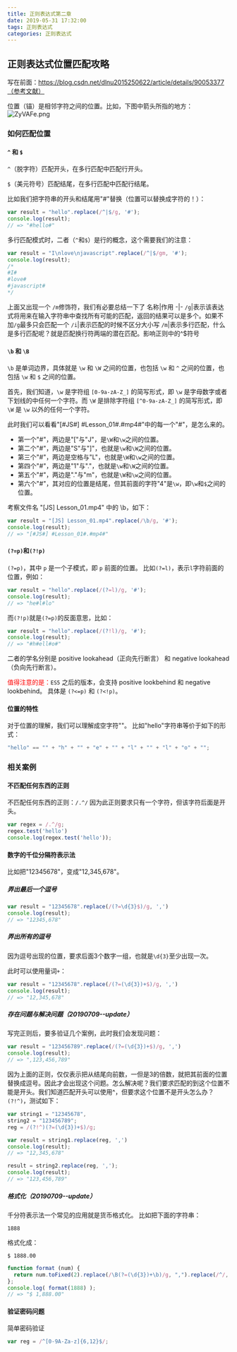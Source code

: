 ```yaml
---
title: 正则表达式第二章
date: 2019-05-31 17:32:00
tags: 正则表达式
categories: 正则表达式
---
```


## 正则表达式位置匹配攻略

<!--more-->

写在前面：https://blog.csdn.net/dlnu2015250622/article/details/90053377（参考文献）

位置（锚）是相邻字符之间的位置。比如，下图中箭头所指的地方：
<img src="https://s2.ax1x.com/2019/07/09/ZyVAFe.png" alt="ZyVAFe.png" border="0" />

### 如何匹配位置

#### `^` 和 `$`

`^`（脱字符）匹配开头，在多行匹配中匹配行开头。

`$`（美元符号）匹配结尾，在多行匹配中匹配行结尾。

比如我们把字符串的开头和结尾用"#"替换（位置可以替换成字符的！）：

```javascript
var result = "hello".replace(/^|$/g, '#');
console.log(result); 
// => "#hello#"
```
多行匹配模式时，二者（`^`和`$`）是行的概念，这个需要我们的注意：

```javascript
var result = "I\nlove\njavascript".replace(/^|$/gm, '#');
console.log(result);
/*
#I#
#love#
#javascript#
*/
```
上面又出现一个 `/m`修饰符，我们有必要总结一下了
名称|作用
-|-
`/g`|表示该表达式将用来在输入字符串中查找所有可能的匹配，返回的结果可以是多个。如果不加`/g`最多只会匹配一个
`/i`|表示匹配的时候不区分大小写
`/m`|表示多行匹配，什么是多行匹配呢？就是匹配换行符两端的潜在匹配。影响正则中的^$符号

#### `\b` 和 `\B`

`\b` 是单词边界，具体就是 `\w` 和 `\W` 之间的位置，也包括 `\w` 和 `^` 之间的位置，也包括 `\w` 和 `$` 之间的位置。

首先，我们知道，`\w` 是字符组 `[0-9a-zA-Z_]` 的简写形式，即 `\w` 是字母数字或者下划线的中任何一个字符。而 `\W` 是排除字符组 `[^0-9a-zA-Z_]` 的简写形式，即 `\W` 是 `\w` 以外的任何一个字符。

此时我们可以看看"[#JS#] #Lesson_01#.#mp4#"中的每一个"#"，是怎么来的。

* 第一个"#"，两边是"["与"J"，是`\W`和`\w`之间的位置。
* 第二个"#"，两边是"S"与"]"，也就是`\w`和`\W`之间的位置。
* 第三个"#"，两边是空格与"L"，也就是`\W`和`\w`之间的位置。
* 第四个"#"，两边是"1"与"."，也就是`\w`和`\W`之间的位置。
* 第五个"#"，两边是"."与"m"，也就是`\W`和`\w`之间的位置。
* 第六个"#"，其对应的位置是结尾，但其前面的字符"4"是`\w`，即`\w`和`$`之间的位置。

考察文件名 "[JS] Lesson_01.mp4" 中的 \b，如下：
```javascript
var result = "[JS] Lesson_01.mp4".replace(/\b/g, '#');
console.log(result);
// => "[#JS#] #Lesson_01#.#mp4#"
```

#### `(?=p)`和`(?!p)`

`(?=p)`，其中 `p` 是一个子模式，即 `p` 前面的位置。
比如`(?=l)`，表示`l`字符前面的位置，例如：
```javascript
var result = "hello".replace(/(?=l)/g, '#');
console.log(result); 
// => "he#l#lo"
```
而`(?!p)`就是`(?=p)`的反面意思，比如：
```javascript
var result = "hello".replace(/(?!l)/g, '#');
console.log(result); 
// => "#h#ell#o#"
```
二者的学名分别是 positive lookahead（正向先行断言） 和 negative lookahead（负向先行断言）。

<span style="color:red">值得注意的是：</span>`ES5` 之后的版本，会支持 positive lookbehind 和 negative lookbehind。
具体是 `(?<=p)` 和 `(?<!p)`。

#### 位置的特性

对于位置的理解，我们可以理解成空字符""。
比如"hello"字符串等价于如下的形式：

```javascript
"hello" == "" + "h" + "" + "e" + "" + "l" + "" + "l" + "o" + "";
```

### 相关案例

#### 不匹配任何东西的正则

不匹配任何东西的正则：`/.^/`
因为此正则要求只有一个字符，但该字符后面是开头。
```javascript
var regex = /.^/g;
regex.test('hello')
console.log(regex.test('hello'));
```

#### 数字的千位分隔符表示法

比如把"12345678"，变成"12,345,678"。

##### 弄出最后一个逗号

```javascript
var result = "12345678".replace(/(?=\d{3}$)/g, ',')
console.log(result); 
// => "12345,678"
```

##### 弄出所有的逗号

因为逗号出现的位置，要求后面3个数字一组，也就是`\d{3}`至少出现一次。

此时可以使用量词`+`：

```javascript
var result = "12345678".replace(/(?=(\d{3})+$)/g, ',')
console.log(result); 
// => "12,345,678"
```
##### 存在问题与解决问题（20190709--update）

写完正则后，要多验证几个案例，此时我们会发现问题：

```javascript
var result = "123456789".replace(/(?=(\d{3})+$)/g, ',')
console.log(result); 
// => ",123,456,789"
```

因为上面的正则，仅仅表示把从结尾向前数，一但是3的倍数，就把其前面的位置替换成逗号。因此才会出现这个问题。怎么解决呢？我们要求匹配的到这个位置不能是开头。我们知道匹配开头可以使用^，但要求这个位置不是开头怎么办？`(?!^)`，测试如下：

```javascript
var string1 = "12345678",
string2 = "123456789";
reg = /(?!^)(?=(\d{3})+$)/g;

var result = string1.replace(reg, ',')
console.log(result); 
// => "12,345,678"

result = string2.replace(reg, ',');
console.log(result); 
// => "123,456,789"
```

##### 格式化（20190709--update）

千分符表示法一个常见的应用就是货币格式化。
比如把下面的字符串：
```
1888
```
格式化成：
```
$ 1888.00
```
```javascript
function format (num) {
  return num.toFixed(2).replace(/\B(?=(\d{3})+\b)/g, ",").replace(/^/, "$$ ");
};
console.log( format(1888) );
// => "$ 1,888.00"
```

#### 验证密码问题

简单密码验证

```javascript
var reg = /^[0-9A-Za-z]{6,12}$/;
```
